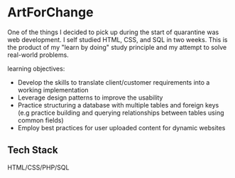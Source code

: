 # ArtForChange

One of the things I decided to pick up during the start of quarantine was web development. I self studied HTML, CSS, and SQL in two weeks. This is the product of my "learn by doing" study principle and my attempt to solve real-world problems.

learning objectives: 
- Develop the skills to translate client/customer requirements into a working implementation
- Leverage design patterns to improve the usability
- Practice structuring a database with multiple tables and foreign keys (e.g practice building and querying relationships between tables using common fields)
- Employ best practices for user uploaded content for dynamic websites

## Tech Stack

HTML/CSS/PHP/SQL
